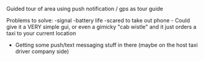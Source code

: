 Guided tour of area using push notification / gps as tour guide


Problems to solve:
-signal
-battery life
-scared to take out phone - Could give it a VERY simple gui, or even a gimicky "cab wistle" and it just orders a taxi to your current location
- Getting some push/text messaging stuff in there (maybe on the host taxi driver company side) 

